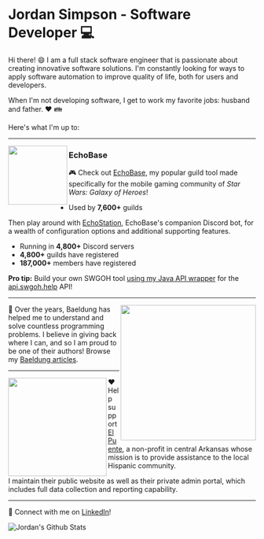 # Jordan Simpson - Software Developer :computer:

Hi there! :smile: I am a full stack software engineer that is passionate about creating innovative software solutions. I'm constantly looking for ways to apply software automation to improve quality of life, both for users and developers.

When I'm not developing software, I get to work my favorite jobs: husband and father. :heart: :family:

Here's what I'm up to:

---

[<img width="120" align='left' src="https://echobase.app/images/icon/ms-icon-150x150.png">](https://echobase.app)

### EchoBase

:video_game: Check out [EchoBase](https://echobase.app), my popular guild tool made specifically for the mobile gaming community of *Star Wars: Galaxy of Heroes*!

* Used by **7,600+** guilds

Then play around with [EchoStation](https://discordapp.com/api/oauth2/authorize?client_id=416767534528987137&scope=bot&permissions=805829696), EchoBase's companion Discord bot, for a wealth of configuration options and additional supporting features.

* Running in **4,800+** Discord servers
* **4,800+** guilds have registered
* **187,000+** members have registered

**Pro tip:** Build your own SWGOH tool [using my Java API wrapper](https://github.com/j0rdanit0/api-swgoh-help) for the [api.swgoh.help](https://api.swgoh.help) API!

---

[<img width="275" align='right' src="https://www.baeldung.com/wp-content/themes/baeldung/icon/logo.svg">](https://www.baeldung.com/author/jordansimpson/)

:seedling: Over the years, Baeldung has helped me to understand and solve countless programming problems. I believe in giving back where I can, and so I am proud to be one of their authors! Browse my [Baeldung articles](https://www.baeldung.com/author/jordansimpson/).

---

[<img width="200" align='left' src="https://elpuentesearcy.org/images/logo_en.png">](https://elpuentesearcy.org)

:heart: Help support [El Puente](https://elpuentesearcy.org), a non-profit in central Arkansas whose mission is to provide assistance to the local Hispanic community.

I maintain their public website as well as their private admin portal, which includes full data collection and reporting capability.

---

:link: Connect with me on [LinkedIn](https://www.linkedin.com/in/jordan-simpson-dev/)!


![Jordan's Github Stats](https://github-readme-stats.vercel.app/api?username=j0rdanit0&show_icons=true&theme=nord&count_private=true)

<!--

Emoji cheatsheet: https://www.webfx.com/tools/emoji-cheat-sheet/
Markdown cheatsheet: https://guides.github.com/pdfs/markdown-cheatsheet-online.pdf

Dynamic readme content example via Github Actions: https://github.com/simonw

-->
